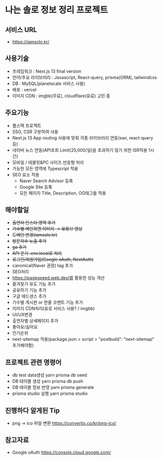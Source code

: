 # 나는 솔로 정보 정리 프로젝트

## 서비스 URL

- https://iamsolo.kr/

## 사용기술

- 프레임워크 : Next.js 13 final version
- 언어/주요 라이브러리 : Javascript, React-query, prisma(ORM), tailwindcss
- DB : MySQL(planetscale 서비스 사용)
- 배포 : vercel
- 이미지 CDN : imgbb(무료), cloudflare(유료) 고민 중

## 주요기능

- 풀스택 프로젝트
- SSG, CSR 구분하여 사용
- Next.js 13 App routing 사용에 맞춰 각종 라이브러리 연동(swr, react-query 등)
- 네이버 뉴스 연동(API조회 Limit(25,000/일)을 초과하기 않기 위한 ISR적용 1시간)
- 모바일 / 태블릿&PC 사이즈 반응형 처리
- 가능한 모든 영역에 Typescript 적용
- SEO 요소 적용
  - Naver Search Advisor 등록
  - Google Site 등록
  - 모든 페이지 Title, Description, OG태그들 적용

## 해야할일

- ~~출연자 인스타 영역 추가~~
- ~~기수별 메인화면 이미지 -> 유튜브 영상~~
- ~~도메인 변경(iamsolo.kr)~~
- ~~방문자수 노출 추가~~
- ~~ga 추가~~
- ~~API 분기 .env.local로 처리~~
- ~~로그인/회원가입(Google oAuth, NextAuth)~~
- canonical(Naver 권장) tag 추가
- SEO처리
- https://pagespeed.web.dev/를 활용한 성능 개선
- 즐겨찾기 유도 기능 추가
- 공유하기 기능 추가
- 구글 애드센스 추가
- 기수별 게시판 or 한줄 코멘트 기능 추가
- 이미지 CDN처리(유로 서비스 사용? / imgbb)
- UI/UX변경
- 출연자별 상세페이지 추가
- 좋아요/싫어요
- 인기순위
- next-sitemap 적용(package.json > script > "postbuild": "next-sitemap" 추가해야함)

## 프로젝트 관련 명령어

- db test data생성
  yarn prisma db seed
- DB 테이블 생성
  yarn prisma db push
- DB 테이블 정보 반영
  yarn prisma generate
- prisma studio 실행
  yarn prisma studio

## 진행하다 알게된 Tip

- png -> ico 파일 변환
  https://convertio.co/kr/png-ico/

## 참고자료

- Google oAuth
  https://console.cloud.google.com/
